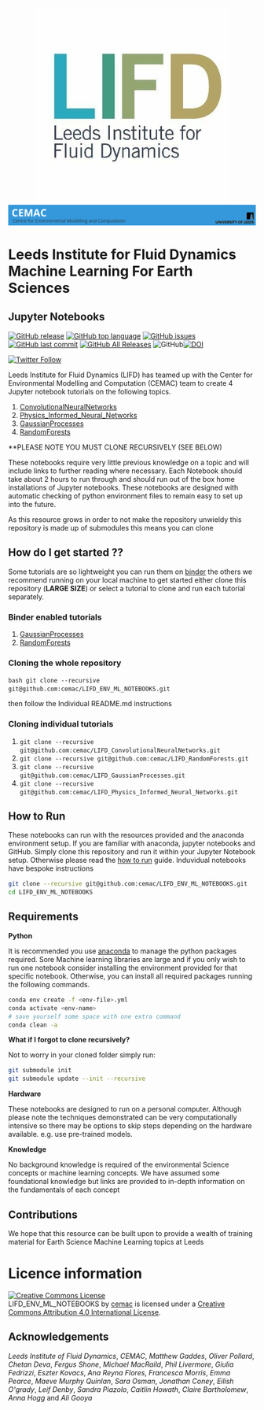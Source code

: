 <div align="center">
<img src="https://github.com/cemac/LIFD_ENV_ML_NOTEBOOKS/blob/main/images/LIFDlogo.png"></a>
<a href="https://www.cemac.leeds.ac.uk/">
  <img src="https://github.com/cemac/cemac_generic/blob/master/Images/cemac.png"></a>
  <br>
</div>

# Leeds Institute for Fluid Dynamics Machine Learning For Earth Sciences #
## Jupyter Notebooks ##

 [![GitHub release](https://img.shields.io/github/release/cemac/LIFD_ENV_ML_NOTEBOOKS.svg)](https://github.com/cemac/LIFD_ENV_ML_NOTEBOOKS/releases) [![GitHub top language](https://img.shields.io/github/languages/top/cemac/LIFD_ENV_ML_NOTEBOOKS.svg)](https://github.com/cemac/LIFD_ENV_ML_NOTEBOOKS) [![GitHub issues](https://img.shields.io/github/issues/cemac/LIFD_ENV_ML_NOTEBOOKS.svg)](https://github.com/cemac/LIFD_ENV_ML_NOTEBOOKS/issues) [![GitHub last commit](https://img.shields.io/github/last-commit/cemac/LIFD_ENV_ML_NOTEBOOKS.svg)](https://github.com/cemac/LIFD_ENV_ML_NOTEBOOKS/commits/master) [![GitHub All Releases](https://img.shields.io/github/downloads/cemac/LIFD_ENV_ML_NOTEBOOKS/total.svg)](https://github.com/cemac/LIFD_ENV_ML_NOTEBOOKS/releases) ![GitHub](https://img.shields.io/github/license/cemac/LIFD_ENV_ML_NOTEBOOKS.svg)[![DOI](https://zenodo.org/badge/366734586.svg)](https://zenodo.org/badge/latestdoi/366734586)



[![Twitter Follow](https://img.shields.io/twitter/follow/FluidsLeeds.svg?style=social&label=Follow)](https://twitter.com/FluidsLeeds)

Leeds Institute for Fluid Dynamics (LIFD) has teamed up with the Center for Environmental Modelling and Computation (CEMAC) team to create 4 Jupyter notebook tutorials on the following topics.

1. [ConvolutionalNeuralNetworks](https://github.com/cemac/LIFD_ConvolutionalNeuralNetworks)
2. [Physics_Informed_Neural_Networks](https://github.com/cemac/LIFD_Physics_Informed_Neural_Networks)
3. [GaussianProcesses](https://github.com/cemac/LIFD_GaussianProcesses)
4. [RandomForests](https://github.com/cemac/LIFD_RandomForests)

**PLEASE NOTE YOU MUST CLONE RECURSIVELY (SEE BELOW)

These notebooks require very little previous knowledge on a topic and will include links to further reading where necessary. Each Notebook should take about 2 hours to run through and should run out of the box home installations of Jupyter notebooks. These notebooks are designed with automatic checking of python environment files to remain easy to set up into the future.

As this resource grows in order to not make the repository unwieldy this repository is made up of submodules this means you can clone

## How do I get started ??

Some tutorials are so lightweight you can run them on [binder](https://mybinder.readthedocs.io/en/latest/#what-is-binder) the others we recommend running on your local machine to get started either clone this repository (**LARGE SIZE**) or select a tutorial to clone and run each tutorial separately.

### Binder enabled tutorials

1. [GaussianProcesses](https://github.com/cemac/LIFD_GaussianProcesses)
2. [RandomForests](https://github.com/cemac/LIFD_RandomForests)

### Cloning the whole repository

``bash
git clone --recursive git@github.com:cemac/LIFD_ENV_ML_NOTEBOOKS.git
``

then follow the Individual README.md instructions

### Cloning individual tutorials

1. `git clone --recursive git@github.com:cemac/LIFD_ConvolutionalNeuralNetworks.git`
2. `git clone --recursive git@github.com:cemac/LIFD_RandomForests.git`
3. `git clone --recursive git@github.com:cemac/LIFD_GaussianProcesses.git`
4. `git clone --recursive git@github.com:cemac/LIFD_Physics_Informed_Neural_Networks.git`


## How to Run

These notebooks can run with the resources provided and the anaconda environment setup. If you are familiar with anaconda, jupyter notebooks and GitHub. Simply clone this repository and run it within your Jupyter Notebook setup. Otherwise please read the [how to run](howtorun.md) guide. Induvidual notebooks have bespoke instructions


```bash
git clone --recursive git@github.com:cemac/LIFD_ENV_ML_NOTEBOOKS.git
cd LIFD_ENV_ML_NOTEBOOKS
```

## Requirements

**Python**

It is recommended you use [anaconda](https://medium.com/pankajmathur/what-is-anaconda-and-why-should-i-bother-about-it-4744915bf3e6) to manage the python packages required. Sore Machine learning libraries are large and if you only wish to run one notebook consider installing the environment provided for that specific notebook. Otherwise, you can install all required packages running the following commands.  

```bash
conda env create -f <env-file>.yml
conda activate <env-name>
# save yourself some space with one extra command
conda clean -a
```

**What if I forgot to clone recursively?**

Not to worry in your cloned folder simply run:

```bash
git submodule init
git submodule update --init --recursive
```

**Hardware**

These notebooks are designed to run on a personal computer. Although please note the techniques demonstrated can be very computationally intensive so there may be options to skip steps depending on the hardware available. e.g. use pre-trained models.

**Knowledge**

No background knowledge is required of the environmental Science concepts or machine learning concepts. We have assumed some foundational knowledge but links are provided to in-depth information on the fundamentals of each concept  

## Contributions

We hope that this resource can be built upon to provide a wealth of training material for Earth Science Machine Learning topics at Leeds

# Licence information #

<a rel="license" href="http://creativecommons.org/licenses/by/4.0/"><img alt="Creative Commons License" style="border-width:0" src="https://i.creativecommons.org/l/by/4.0/88x31.png" /></a><br /><span xmlns:dct="http://purl.org/dc/terms/" property="dct:title">LIFD_ENV_ML_NOTEBOOKS</span> by <a xmlns:cc="http://creativecommons.org/ns#" href="http://cemac.leeds.ac.uk/" property="cc:attributionName" rel="cc:attributionURL">cemac</a> is licensed under a <a rel="license" href="http://creativecommons.org/licenses/by/4.0/">Creative Commons Attribution 4.0 International License</a>.

## Acknowledgements

*Leeds Institute of Fluid Dynamics*, *CEMAC*, *Matthew Gaddes*, *Oliver Pollard*, *Chetan Deva*, *Fergus Shone*, *Michael MacRaild*, *Phil Livermore*, *Giulia Fedrizzi*, *Eszter Kovacs*, *Ana Reyna Flores*, *Francesca Morris*, *Emma Pearce*, *Maeve Murphy Quinlan*, *Sara Osman*, *Jonathan Coney*, *Eilish O'grady*, *Leif Denby*, *Sandra Piazolo*, *Caitlin Howath*, *Claire Bartholomew*, *Anna Hogg* and *Ali Gooya*
